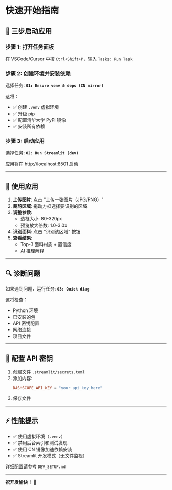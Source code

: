 # 快速开始指南

## 🚀 三步启动应用

### 步骤 1: 打开任务面板

在 VSCode/Cursor 中按 `Ctrl+Shift+P`，输入 `Tasks: Run Task`

### 步骤 2: 创建环境并安装依赖

选择任务: **`01: Ensure venv & deps (CN mirror)`**

这将：
- ✅ 创建 `.venv` 虚拟环境
- ✅ 升级 pip
- ✅ 配置清华大学 PyPI 镜像
- ✅ 安装所有依赖

### 步骤 3: 启动应用

选择任务: **`02: Run Streamlit (dev)`**

应用将在 http://localhost:8501 启动

---

## 🎨 使用应用

1. **上传图片**: 点击 "上传一张图片（JPG/PNG）"
2. **裁剪区域**: 拖动方框选择要识别的区域
3. **调整参数**: 
   - 选框大小: 80-320px
   - 预览放大倍数: 1.0-3.0x
4. **识别面料**: 点击 "识别该区域" 按钮
5. **查看结果**: 
   - Top-3 面料材质 + 置信度
   - AI 推理解释

---

## 🔍 诊断问题

如果遇到问题，运行任务: **`03: Quick diag`**

这将检查：
- Python 环境
- 已安装的包
- API 密钥配置
- 网络连接
- 项目文件

---

## 📝 配置 API 密钥

1. 创建文件 `.streamlit/secrets.toml`
2. 添加内容:
   ```toml
   DASHSCOPE_API_KEY = "your_api_key_here"
   ```
3. 保存文件

---

## ⚡ 性能提示

- ✅ 使用虚拟环境（`.venv`）
- ✅ 禁用后台索引和测试发现
- ✅ 使用 CN 镜像加速依赖安装
- ✅ Streamlit 开发模式（无文件监视）

详细配置请参考 `DEV_SETUP.md`

---

**祝开发愉快！** 🎉

